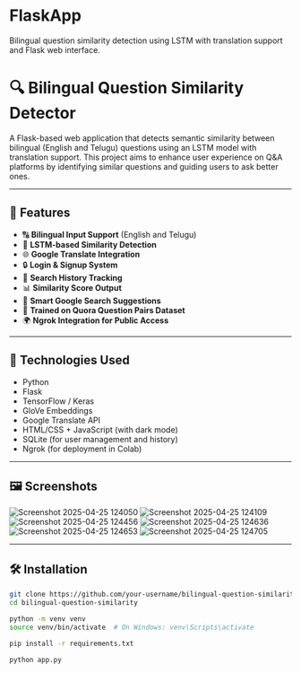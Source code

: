 # FlaskApp
Bilingual question similarity detection using LSTM with translation support and Flask web interface.

# 🔍 Bilingual Question Similarity Detector

A Flask-based web application that detects semantic similarity between bilingual (English and Telugu) questions using an LSTM model with translation support. This project aims to enhance user experience on Q&A platforms by identifying similar questions and guiding users to ask better ones.

---

## 🚀 Features

- 🔠 **Bilingual Input Support** (English and Telugu)
- 🔁 **LSTM-based Similarity Detection**
- 🌐 **Google Translate Integration**
- 🔒 **Login & Signup System**
- 📜 **Search History Tracking**
- 📊 **Similarity Score Output**
- 🔎 **Smart Google Search Suggestions**
- 🧠 **Trained on Quora Question Pairs Dataset**
- 🌍 **Ngrok Integration for Public Access**

---

## 🧰 Technologies Used

- Python
- Flask
- TensorFlow / Keras
- GloVe Embeddings
- Google Translate API
- HTML/CSS + JavaScript (with dark mode)
- SQLite (for user management and history)
- Ngrok (for deployment in Colab)

---

## 🖼️ Screenshots


![Screenshot 2025-04-25 124050](https://github.com/user-attachments/assets/bd1ab068-4b12-4408-8085-c47cd28e0c38)
![Screenshot 2025-04-25 124109](https://github.com/user-attachments/assets/698b0543-7c8f-4bf0-b05e-e233563aafa4)
![Screenshot 2025-04-25 124456](https://github.com/user-attachments/assets/d0e9e4df-64f5-4dab-b926-27fb3292154f)
![Screenshot 2025-04-25 124636](https://github.com/user-attachments/assets/20d1f492-0672-477e-a370-dad152e0603e)
![Screenshot 2025-04-25 124653](https://github.com/user-attachments/assets/875c7e8a-3349-40e5-90ac-553e1475b53c)
![Screenshot 2025-04-25 124705](https://github.com/user-attachments/assets/29f2bedb-7b6c-4196-9f54-7d02af2c4044)


---

## 🛠️ Installation

```bash
git clone https://github.com/your-username/bilingual-question-similarity.git
cd bilingual-question-similarity

python -m venv venv
source venv/bin/activate  # On Windows: venv\Scripts\activate

pip install -r requirements.txt

python app.py

